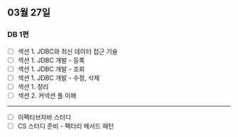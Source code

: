## 03월 27일

### DB 1편

- [ ] 섹션 1. JDBC와 최신 데이터 접근 기술
- [ ] 섹션 1. JDBC 개발 - 등록
- [ ] 섹션 1. JDBC 개발 - 조회
- [ ] 섹션 1. JDBC 개발 - 수정, 삭제
- [ ] 섹션 1. 정리
- [ ] 섹션 2. 커넥션 풀 이해

---

- [ ] 이펙티브자바 스터디
- [ ] CS 스터디 준비 - 팩터리 메서드 패턴
